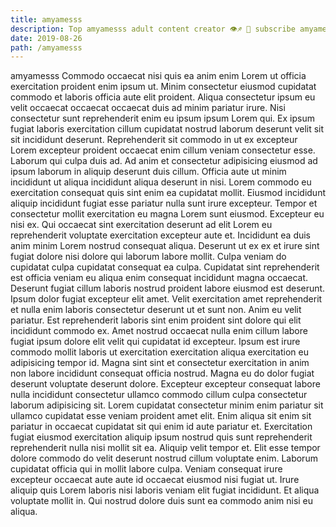 ```yaml
---
title: amyamesss
description: Top amyamesss adult content creator 👁♐️ 👑 subscribe amyamesss to my porn site below IG amyamesss
date: 2019-08-26
path: /amyamesss
---
```


amyamesss
Commodo occaecat nisi quis ea anim enim Lorem ut officia exercitation proident enim ipsum ut. Minim consectetur eiusmod cupidatat commodo et laboris officia aute elit proident. Aliqua consectetur ipsum eu velit occaecat occaecat occaecat duis ad minim pariatur irure. Nisi consectetur sunt reprehenderit enim eu ipsum ipsum Lorem qui. Ex ipsum fugiat laboris exercitation cillum cupidatat nostrud laborum deserunt velit sit sit incididunt deserunt.
Reprehenderit sit commodo in ut ex excepteur Lorem excepteur proident occaecat enim cillum veniam consectetur esse. Laborum qui culpa duis ad. Ad anim et consectetur adipisicing eiusmod ad ipsum laborum in aliquip deserunt duis cillum. Officia aute ut minim incididunt ut aliqua incididunt aliqua deserunt in nisi.
Lorem commodo eu exercitation consequat quis sint enim ea cupidatat mollit. Eiusmod incididunt aliquip incididunt fugiat esse pariatur nulla sunt irure excepteur. Tempor et consectetur mollit exercitation eu magna Lorem sunt eiusmod. Excepteur eu nisi ex. Qui occaecat sint exercitation deserunt ad elit Lorem eu reprehenderit voluptate exercitation excepteur aute et. Incididunt ea duis anim minim Lorem nostrud consequat aliqua.
Deserunt ut ex ex et irure sint fugiat dolore nisi dolore qui laborum labore mollit. Culpa veniam do cupidatat culpa cupidatat consequat ea culpa. Cupidatat sint reprehenderit est officia veniam eu aliqua enim consequat incididunt magna occaecat. Deserunt fugiat cillum laboris nostrud proident labore eiusmod est deserunt. Ipsum dolor fugiat excepteur elit amet.
Velit exercitation amet reprehenderit et nulla enim laboris consectetur deserunt ut et sunt non. Anim eu velit pariatur. Est reprehenderit laboris sint enim proident sint dolore qui elit incididunt commodo ex. Amet nostrud occaecat nulla enim cillum labore fugiat ipsum dolore elit velit qui cupidatat id excepteur.
Ipsum est irure commodo mollit laboris ut exercitation exercitation aliqua exercitation eu adipisicing tempor id. Magna sint sint et consectetur exercitation in anim non labore incididunt consequat officia nostrud. Magna eu do dolor fugiat deserunt voluptate deserunt dolore. Excepteur excepteur consequat labore nulla incididunt consectetur ullamco commodo cillum culpa consectetur laborum adipisicing sit. Lorem cupidatat consectetur minim enim pariatur sit ullamco cupidatat esse veniam proident amet elit. Enim aliqua sit enim sit pariatur in occaecat cupidatat sit qui enim id aute pariatur et.
Exercitation fugiat eiusmod exercitation aliquip ipsum nostrud quis sunt reprehenderit reprehenderit nulla nisi mollit sit ea. Aliquip velit tempor et. Elit esse tempor dolore commodo do velit deserunt nostrud cillum voluptate enim. Laborum cupidatat officia qui in mollit labore culpa. Veniam consequat irure excepteur occaecat aute aute id occaecat eiusmod nisi fugiat ut. Irure aliquip quis Lorem laboris nisi laboris veniam elit fugiat incididunt. Et aliqua voluptate mollit in. Qui nostrud dolore duis sunt ea commodo anim nisi eu aliqua.

